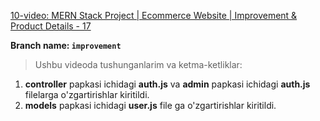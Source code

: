 [10-video: MERN Stack Project | Ecommerce Website | Improvement & Product Details - 17](https://youtu.be/l4VoyOsUNQM)

**Branch name: `improvement`**

> Ushbu videoda tushunganlarim va ketma-ketliklar:
1. **controller** papkasi ichidagi **auth.js** va **admin** papkasi ichidagi **auth.js** filelarga o'zgartirishlar kiritildi.
2. **models** papkasi ichidagi **user.js** file ga o'zgartirishlar kiritildi.